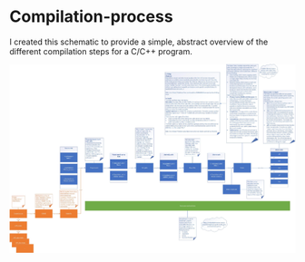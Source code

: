 # Compilation-process
I created this schematic to provide a simple, abstract overview of the different compilation steps for a C/C++ program.

![Compiliation process](https://github.com/NiekBeijloos/Compilation-process/blob/main/Compilation%20process.jpg)